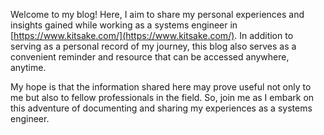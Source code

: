 Welcome to my blog! Here, I aim to share my personal experiences and insights gained while working as a systems engineer in [https://www.kitsake.com/](https://www.kitsake.com/). In addition to serving as a personal record of my journey, this blog also serves as a convenient reminder and resource that can be accessed anywhere, anytime.

My hope is that the information shared here may prove useful not only to me but also to fellow professionals in the field. So, join me as I embark on this adventure of documenting and sharing my experiences as a systems engineer.

